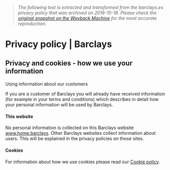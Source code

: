 > *The following text is extracted and transformed from the barclays.es privacy policy that was archived on 2016-10-18. Please check the [original snapshot on the Wayback Machine](https://web.archive.org/web/20161018004840id_/https%3A//www.home.barclays/privacy-policy.html) for the most accurate reproduction.*

# Privacy policy | Barclays

## Privacy and cookies - how we use your information

####   
Using information about our customers

If you are a customer of Barclays you will already have received information (for example in your terms and conditions) which describes in detail how your personal information will be used by Barclays.

#### This website  


No personal information is collected on this Barclays website www.home.barclays. Other Barclays websites collect information about users. This will be explained in the privacy policies on those sites.

#### Cookies  


For information about how we use cookies please read our [Cookie policy](https://web.archive.org/cookie-policy.html).
